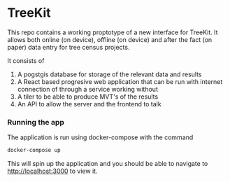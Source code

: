 # TreeKit 

This repo contains a working proptotype of a new interface for TreeKit. It allows both online (on device), offline (on device) and after the fact (on paper) data entry 
for tree census projects. 

It consists of 

1) A pogstgis database for storage of the relevant data and results 
2) A React based progresive web application that can be run with internet connection of through a service working without 
3) A tiler to be able to produce MVT's of the results 
4) An API to allow the server and the frontend to talk 

### Running the app

The application is run using docker-compose with the command 

```bash
docker-compose up
```

This will spin up the application and you should be able to navigate to [http://localhost:3000](http://localhost:3000) to view it.


